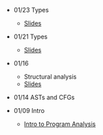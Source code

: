 - 01/23 Types
  - [Slides](https://cs.au.dk/~amoeller/spa/2-type-analysis.pdf)
 
- 01/21 Types
  - [Slides](https://cs.au.dk/~amoeller/spa/2-type-analysis.pdf)
 
- 01/16
  - Structural analysis
  - [Slides](https://cs.au.dk/~amoeller/spa/1-TIP.pdf)
  
- 01/14 ASTs and CFGs

- 01/09 Intro
  - [Intro to Program Analysis](http://www.cs.columbia.edu/~suman/6183_slides/program-tools.pdf)
